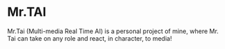 # Mr.TAI
Mr.Tai (Multi-media Real Time AI) is a personal project of mine, where Mr. Tai can take on any role and react, in character, to media!
